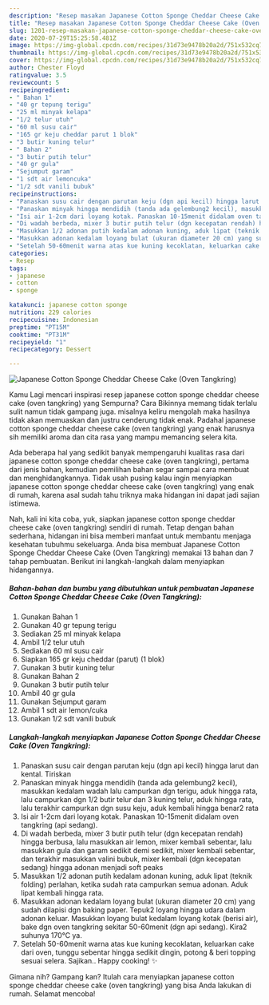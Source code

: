 ```yaml
---
description: "Resep masakan Japanese Cotton Sponge Cheddar Cheese Cake (Oven Tangkring) | Cara Bikin Japanese Cotton Sponge Cheddar Cheese Cake (Oven Tangkring) Yang Enak Dan Lezat"
title: "Resep masakan Japanese Cotton Sponge Cheddar Cheese Cake (Oven Tangkring) | Cara Bikin Japanese Cotton Sponge Cheddar Cheese Cake (Oven Tangkring) Yang Enak Dan Lezat"
slug: 1201-resep-masakan-japanese-cotton-sponge-cheddar-cheese-cake-oven-tangkring-cara-bikin-japanese-cotton-sponge-cheddar-cheese-cake-oven-tangkring-yang-enak-dan-lezat
date: 2020-07-29T15:25:58.481Z
image: https://img-global.cpcdn.com/recipes/31d73e9478b20a2d/751x532cq70/japanese-cotton-sponge-cheddar-cheese-cake-oven-tangkring-foto-resep-utama.jpg
thumbnail: https://img-global.cpcdn.com/recipes/31d73e9478b20a2d/751x532cq70/japanese-cotton-sponge-cheddar-cheese-cake-oven-tangkring-foto-resep-utama.jpg
cover: https://img-global.cpcdn.com/recipes/31d73e9478b20a2d/751x532cq70/japanese-cotton-sponge-cheddar-cheese-cake-oven-tangkring-foto-resep-utama.jpg
author: Chester Floyd
ratingvalue: 3.5
reviewcount: 5
recipeingredient:
- " Bahan 1"
- "40 gr tepung terigu"
- "25 ml minyak kelapa"
- "1/2 telur utuh"
- "60 ml susu cair"
- "165 gr keju cheddar parut 1 blok"
- "3 butir kuning telur"
- " Bahan 2"
- "3 butir putih telur"
- "40 gr gula"
- "Sejumput garam"
- "1 sdt air lemoncuka"
- "1/2 sdt vanili bubuk"
recipeinstructions:
- "Panaskan susu cair dengan parutan keju (dgn api kecil) hingga larut dan kental. Tiriskan"
- "Panaskan minyak hingga mendidih (tanda ada gelembung2 kecil), masukkan kedalam wadah lalu campurkan dgn terigu, aduk hingga rata, lalu campurkan dgn 1/2 butir telur dan 3 kuning telur, aduk hingga rata, lalu terakhir campurkan dgn susu keju, aduk kembali hingga benar2 rata"
- "Isi air 1-2cm dari loyang kotak. Panaskan 10-15menit didalam oven tangkring (api sedang)."
- "Di wadah berbeda, mixer 3 butir putih telur (dgn kecepatan rendah) hingga berbusa, lalu masukkan air lemon, mixer kembali sebentar, lalu masukkan gula dan garam sedikit demi sedikit, mixer kembali sebentar, dan terakhir masukkan valini bubuk, mixer kembali (dgn kecepatan sedang) hingga adonan menjadi soft peaks"
- "Masukkan 1/2 adonan putih kedalam adonan kuning, aduk lipat (teknik folding) perlahan, ketika sudah rata campurkan semua adonan. Aduk lipat kembali hingga rata."
- "Masukkan adonan kedalam loyang bulat (ukuran diameter 20 cm) yang sudah dilapisi dgn baking paper. Tepuk2 loyang hingga udara dalam adonan keluar. Masukkan loyang bulat kedalam loyang kotak (berisi air), bake dgn oven tangkring sekitar 50-60menit (dgn api sedang). Kira2 suhunya 170°C ya."
- "Setelah 50-60menit warna atas kue kuning kecoklatan, keluarkan cake dari oven, tunggu sebentar hingga sedikit dingin, potong &amp; beri topping sesuai selera. Sajikan.. Happy cooking! ✨"
categories:
- Resep
tags:
- japanese
- cotton
- sponge

katakunci: japanese cotton sponge 
nutrition: 229 calories
recipecuisine: Indonesian
preptime: "PT15M"
cooktime: "PT31M"
recipeyield: "1"
recipecategory: Dessert

---
```



![Japanese Cotton Sponge Cheddar Cheese Cake (Oven Tangkring)](https://img-global.cpcdn.com/recipes/31d73e9478b20a2d/751x532cq70/japanese-cotton-sponge-cheddar-cheese-cake-oven-tangkring-foto-resep-utama.jpg)

Kamu Lagi mencari inspirasi resep japanese cotton sponge cheddar cheese cake (oven tangkring) yang Sempurna? Cara Bikinnya memang tidak terlalu sulit namun tidak gampang juga. misalnya keliru mengolah maka hasilnya tidak akan memuaskan dan justru cenderung tidak enak. Padahal japanese cotton sponge cheddar cheese cake (oven tangkring) yang enak harusnya sih memiliki aroma dan cita rasa yang mampu memancing selera kita.



Ada beberapa hal yang sedikit banyak mempengaruhi kualitas rasa dari japanese cotton sponge cheddar cheese cake (oven tangkring), pertama dari jenis bahan, kemudian pemilihan bahan segar sampai cara membuat dan menghidangkannya. Tidak usah pusing kalau ingin menyiapkan japanese cotton sponge cheddar cheese cake (oven tangkring) yang enak di rumah, karena asal sudah tahu triknya maka hidangan ini dapat jadi sajian istimewa.


Nah, kali ini kita coba, yuk, siapkan japanese cotton sponge cheddar cheese cake (oven tangkring) sendiri di rumah. Tetap dengan bahan sederhana, hidangan ini bisa memberi manfaat untuk membantu menjaga kesehatan tubuhmu sekeluarga. Anda bisa membuat Japanese Cotton Sponge Cheddar Cheese Cake (Oven Tangkring) memakai 13 bahan dan 7 tahap pembuatan. Berikut ini langkah-langkah dalam menyiapkan hidangannya.

<!--inarticleads1-->

##### Bahan-bahan dan bumbu yang dibutuhkan untuk pembuatan Japanese Cotton Sponge Cheddar Cheese Cake (Oven Tangkring):

1. Gunakan  Bahan 1
1. Gunakan 40 gr tepung terigu
1. Sediakan 25 ml minyak kelapa
1. Ambil 1/2 telur utuh
1. Sediakan 60 ml susu cair
1. Siapkan 165 gr keju cheddar (parut) (1 blok)
1. Gunakan 3 butir kuning telur
1. Gunakan  Bahan 2
1. Gunakan 3 butir putih telur
1. Ambil 40 gr gula
1. Gunakan Sejumput garam
1. Ambil 1 sdt air lemon/cuka
1. Gunakan 1/2 sdt vanili bubuk




<!--inarticleads2-->

##### Langkah-langkah menyiapkan Japanese Cotton Sponge Cheddar Cheese Cake (Oven Tangkring):

1. Panaskan susu cair dengan parutan keju (dgn api kecil) hingga larut dan kental. Tiriskan
1. Panaskan minyak hingga mendidih (tanda ada gelembung2 kecil), masukkan kedalam wadah lalu campurkan dgn terigu, aduk hingga rata, lalu campurkan dgn 1/2 butir telur dan 3 kuning telur, aduk hingga rata, lalu terakhir campurkan dgn susu keju, aduk kembali hingga benar2 rata
1. Isi air 1-2cm dari loyang kotak. Panaskan 10-15menit didalam oven tangkring (api sedang).
1. Di wadah berbeda, mixer 3 butir putih telur (dgn kecepatan rendah) hingga berbusa, lalu masukkan air lemon, mixer kembali sebentar, lalu masukkan gula dan garam sedikit demi sedikit, mixer kembali sebentar, dan terakhir masukkan valini bubuk, mixer kembali (dgn kecepatan sedang) hingga adonan menjadi soft peaks
1. Masukkan 1/2 adonan putih kedalam adonan kuning, aduk lipat (teknik folding) perlahan, ketika sudah rata campurkan semua adonan. Aduk lipat kembali hingga rata.
1. Masukkan adonan kedalam loyang bulat (ukuran diameter 20 cm) yang sudah dilapisi dgn baking paper. Tepuk2 loyang hingga udara dalam adonan keluar. Masukkan loyang bulat kedalam loyang kotak (berisi air), bake dgn oven tangkring sekitar 50-60menit (dgn api sedang). Kira2 suhunya 170°C ya.
1. Setelah 50-60menit warna atas kue kuning kecoklatan, keluarkan cake dari oven, tunggu sebentar hingga sedikit dingin, potong &amp; beri topping sesuai selera. Sajikan.. Happy cooking! ✨




Gimana nih? Gampang kan? Itulah cara menyiapkan japanese cotton sponge cheddar cheese cake (oven tangkring) yang bisa Anda lakukan di rumah. Selamat mencoba!
